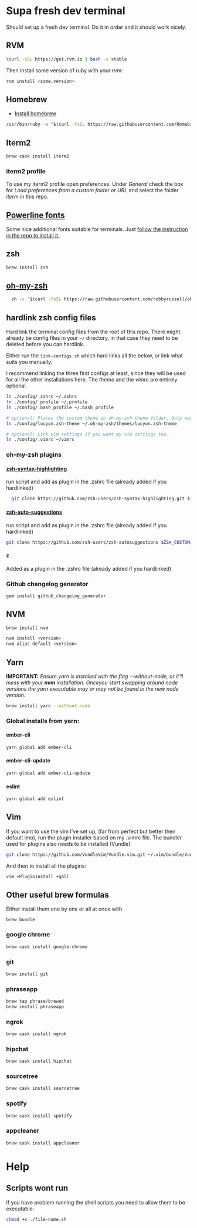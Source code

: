 # Supa fresh dev terminal
Should set up a fresh dev terminal. Do it in order and it should work nicely.

## RVM
```bash
\curl -sSL https://get.rvm.io | bash -s stable
```

Then install some version of ruby with your rvm:
```bash
rvm install <some.version>
```

## Homebrew
- [Install homebrew](https://brew.sh/index_se.html)

```bash
/usr/bin/ruby -e "$(curl -fsSL https://raw.githubusercontent.com/Homebrew/install/master/install)"
```



## Iterm2
```bash
brew cask install iterm2
```

### iterm2 profile
To use my iterm2 profile open preferences. Under _General_ check the box for _Load preferences from a custom folder or URL_ and select the folder _iterm_ in this repo.

## [Powerline fonts](https://github.com/powerline/fonts)
Some nice additional fonts suitable for terminals. Just [follow the instruction in the repo to install it.](https://github.com/powerline/fonts#quick-installation)

## zsh
```bash
brew install zsh
```
## [oh-my-zsh](https://github.com/robbyrussell/oh-my-zsh)
```bash
  sh -c "$(curl -fsSL https://raw.githubusercontent.com/robbyrussell/oh-my-zsh/master/tools/install.sh)"
```

## hardlink zsh config files
Hard link the terminal config files from the root of this repo. There might already be config files in your `~/` directory, in that case they need to be deleted before you can hardlink.

Either run the `link-configs.sh` which hard links all the below, or link what suits you manually.

I recommend linking the three first configs at least, since they will be used for all the other installations here. The _theme_ and the _vimrc_ are entirely optional.
```bash
ln ./config/.zshrc ~/.zshrc
ln ./config/.profile ~/.profile
ln ./config/.bash_profile ~/.bash_profile

# optional: Places the custom theme in oh-my-zsh theme folder. Only works if there is a directory with the name, i.e. after you have installed oh-my-zsh. Choice of theme is set in the .zshrc file.
ln ./config/lucyon.zsh-theme ~/.oh-my-zsh/themes/lucyon.zsh-theme

# optional: Link vim settings if you want my vim settings too.
ln ./config/.vimrc ~/vimrc
```

### oh-my-zsh plugins

#### [zsh-syntax-highlighting](https://github.com/zsh-users/zsh-syntax-highlighting/blob/master/INSTALL.md#oh-my-zsh)
run script and add as plugin in the .zshrc file (already added if you hardlinked)
```bash
  git clone https://github.com/zsh-users/zsh-syntax-highlighting.git ${ZSH_CUSTOM:-~/.oh-my-zsh/custom}/plugins/zsh-syntax-highlighting
```

#### [zsh-auto-suggestions](https://github.com/zsh-users/zsh-autosuggestions#oh-my-zsh)
run script and add as plugin in the .zshrc file (already added if you hardlinked)
```bash
git clone https://github.com/zsh-users/zsh-autosuggestions $ZSH_CUSTOM/plugins/zsh-autosuggestions
```

#### z
Added as a plugin in the .zshrc file (already added if you hardlinked)


### Github changelog generator
```bash
gem install github_changelog_generator
```

## NVM
```bash
brew install nvm
```

```bash
nvm install <version>
nvm alias default <version>
```

## Yarn
__IMPORTANT:__ _Ensure yarn is installed with the flag --without-node, or it'll mess with your __nvm__ installation. Onceyou start swapping around node versions the yarn executable may or may not be found in the new node version._
```bash
brew install yarn --without-node
```

### Global installs from yarn:
#### ember-cli
```bash
yarn global add ember-cli
```
#### ember-cli-update
```bash
yarn global add ember-cli-update
```
#### eslint
```bash
yarn global add eslint
```
## Vim
If you want to use the vim I've set up, (far from perfect but better then default imo), run the plugin installer based on my .vimrc file. The bundler used for plugins also needs to be installed (Vundle):

```bash
git clone https://github.com/VundleVim/Vundle.vim.git ~/.vim/bundle/Vundle.vim
```

And then to install all the plugins: 

```bash
vim +PluginInstall +qall
```


## Other useful brew formulas
Either install them one by one or all at once with
```
brew bundle
```

### google chrome
```bash
brew cask install google-chrome
```

### git
```bash
brew install git
```

### phraseapp
```bash
brew tap phrase/brewed
brew install phraseapp
```
### ngrok
```bash
brew cask install ngrok
```
### hipchat
```bash
brew cask install hipchat
```
### sourcetree
```bash
brew cask install sourcetree
```
### spotify
```bash
brew cask install spotify
```

### appcleaner
```bash
brew cask install appcleaner
```

# Help
## Scripts wont run
If you have problem running the shell scripts you need to allow them to be executable:
```bash
chmod +x ./file-name.sh
```
